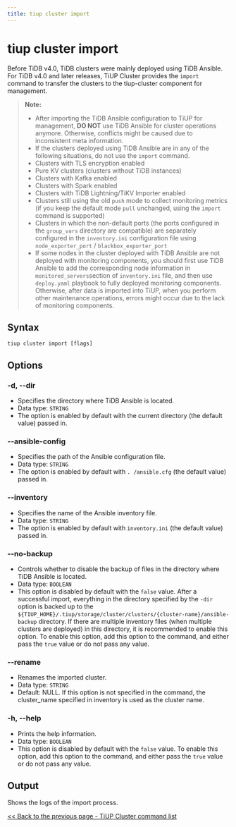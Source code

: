 ```yaml
---
title: tiup cluster import
---
```


# tiup cluster import

Before TiDB v4.0, TiDB clusters were mainly deployed using TiDB Ansible. For TiDB v4.0 and later releases, TiUP Cluster provides the `import` command to transfer the clusters to the tiup-cluster component for management.

> **Note:**
>
> + After importing the TiDB Ansible configuration to TiUP for management, **DO NOT** use TiDB Ansible for cluster operations anymore. Otherwise, conflicts might be caused due to inconsistent meta information.
> + If the clusters deployed using TiDB Ansible are in any of the following situations, do not use the `import` command.
> + Clusters with TLS encryption enabled
> + Pure KV clusters (clusters without TiDB instances)
> + Clusters with Kafka enabled
> + Clusters with Spark enabled
> + Clusters with TiDB Lightning/TiKV Importer enabled
> + Clusters still using the old `push` mode to collect monitoring metrics (if you keep the default mode `pull` unchanged, using the `import` command is supported)
> + Clusters in which the non-default ports (the ports configured in the `group_vars` directory are compatible) are separately configured in the `inventory.ini` configuration file using `node_exporter_port` / `blackbox_exporter_port`
> + If some nodes in the cluster deployed with TiDB Ansible are not deployed with monitoring components, you should first use TiDB Ansible to add the corresponding node information in `monitored_servers`section of `inventory.ini` file, and then use `deploy.yaml` playbook to fully deployed monitoring components. Otherwise, after data is imported into TiUP, when you perform other maintenance operations, errors might occur due to the lack of monitoring components.

## Syntax

```shell
tiup cluster import [flags]
```

## Options

### -d, --dir

- Specifies the directory where TiDB Ansible is located.
- Data type: `STRING`
- The option is enabled by default with the current directory (the default value) passed in.

### --ansible-config

- Specifies the path of the Ansible configuration file.
- Data type: `STRING`
- The option is enabled by default with `. /ansible.cfg` (the default value) passed in.

### --inventory

- Specifies the name of the Ansible inventory file.
- Data type: `STRING`
- The option is enabled by default with `inventory.ini` (the default value) passed in.

### --no-backup

- Controls whether to disable the backup of files in the directory where TiDB Ansible is located.
- Data type: `BOOLEAN`
- This option is disabled by default with the `false` value. After a successful import, everything in the directory specified by the `-dir` option is backed up to the `${TIUP_HOME}/.tiup/storage/cluster/clusters/{cluster-name}/ansible-backup` directory. If there are multiple inventory files (when multiple clusters are deployed) in this directory, it is recommended to enable this option. To enable this option, add this option to the command, and either pass the `true` value or do not pass any value.

### --rename

- Renames the imported cluster.
- Data type: `STRING`
- Default: NULL. If this option is not specified in the command, the cluster_name specified in inventory is used as the cluster name.

### -h, --help

- Prints the help information.
- Data type: `BOOLEAN`
- This option is disabled by default with the `false` value. To enable this option, add this option to the command, and either pass the `true` value or do not pass any value.

## Output

Shows the logs of the import process.

[<< Back to the previous page - TiUP Cluster command list](/tiup/tiup-component-cluster.md#command-list)
